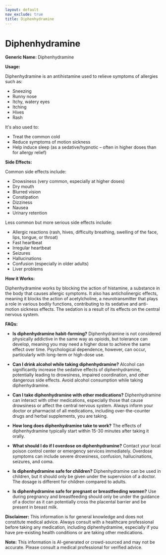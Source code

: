 ```yaml
---
layout: default
nav_exclude: true
title: Diphenhydramine
---
```


# Diphenhydramine

**Generic Name:** Diphenhydramine

**Usage:**

Diphenhydramine is an antihistamine used to relieve symptoms of allergies such as:

* Sneezing
* Runny nose
* Itchy, watery eyes
* Itching
* Hives
* Rash

It's also used to:

* Treat the common cold
* Reduce symptoms of motion sickness
* Help induce sleep (as a sedative/hypnotic – often in higher doses than for allergy relief)


**Side Effects:**

Common side effects include:

* Drowsiness (very common, especially at higher doses)
* Dry mouth
* Blurred vision
* Constipation
* Dizziness
* Nausea
* Urinary retention

Less common but more serious side effects include:

* Allergic reactions (rash, hives, difficulty breathing, swelling of the face, lips, tongue, or throat)
* Fast heartbeat
* Irregular heartbeat
* Seizures
* Hallucinations
* Confusion (especially in older adults)
* Liver problems


**How it Works:**

Diphenhydramine works by blocking the action of histamine, a substance in the body that causes allergic symptoms.  It also has anticholinergic effects, meaning it blocks the action of acetylcholine, a neurotransmitter that plays a role in various bodily functions, contributing to its sedative and anti-motion sickness effects.  The sedation is a result of its effects on the central nervous system.


**FAQs:**

* **Is diphenhydramine habit-forming?**  Diphenhydramine is not considered physically addictive in the same way as opioids, but tolerance can develop, meaning you may need a higher dose to achieve the same effect over time.  Psychological dependence, however, can occur, particularly with long-term or high-dose use.

* **Can I drink alcohol while taking diphenhydramine?**  Alcohol can significantly increase the sedative effects of diphenhydramine, potentially leading to drowsiness, impaired coordination, and other dangerous side effects. Avoid alcohol consumption while taking diphenhydramine.

* **Can I take diphenhydramine with other medications?**  Diphenhydramine can interact with other medications, especially those that cause drowsiness or affect the central nervous system.  Always inform your doctor or pharmacist of all medications, including over-the-counter drugs and herbal supplements, you are taking.

* **How long does diphenhydramine take to work?** The effects of diphenhydramine typically start within 15-30 minutes after taking it orally.

* **What should I do if I overdose on diphenhydramine?**  Contact your local poison control center or emergency services immediately.  Overdose symptoms can include severe drowsiness, confusion, hallucinations, seizures, and coma.

* **Is diphenhydramine safe for children?** Diphenhydramine can be used in children, but it should only be given under the supervision of a doctor.  The dosage is different for children compared to adults.

* **Is diphenhydramine safe for pregnant or breastfeeding women?**  Use during pregnancy and breastfeeding should only be under the guidance of a doctor as it can potentially cross the placental barrier and be present in breast milk.


**Disclaimer:** This information is for general knowledge and does not constitute medical advice. Always consult with a healthcare professional before taking any medication, including diphenhydramine, especially if you have pre-existing health conditions or are taking other medications.


**Note:** This information is AI-generated or crowd-sourced and may not be accurate. Please consult a medical professional for verified advice.